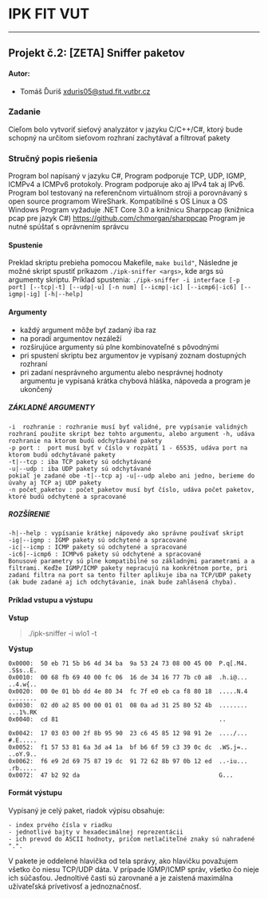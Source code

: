 # IPK FIT VUT 
---
## Projekt č.2: [ZETA] Sniffer paketov
#### Autor:
- Tomáš Ďuriš <xduris05@stud.fit.vutbr.cz>  

### Zadanie
Cieľom bolo vytvoriť sieťový analyzátor v jazyku C/C++/C#, ktorý bude schopný na určitom sieťovom rozhraní zachytávať a filtrovať pakety

### Stručný popis riešenia
Program bol napísaný v jazyku C#, Program podporuje TCP, UDP, IGMP, ICMPv4 a ICMPv6 protokoly. Program podporuje ako aj IPv4 tak aj IPv6.  Program bol testovaný na referenčnom virtuálnom stroji a porovnávaný s open source programom WireShark. 
Kompatibilné s OS Linux a OS Windows
Program vyžaduje .NET Core 3.0 a knižnicu Sharppcap (knižnica pcap pre jazyk C#)
https://github.com/chmorgan/sharppcap
Program je nutné spúštať s oprávnením správcu

#### Spustenie
Preklad skriptu prebieha pomocou Makefile, 
```make build"```, Následne je možné skript spustiť príkazom
```./ipk-sniffer <args>```, kde args sú argumenty skriptu.
Príklad spustenia:
```./ipk-sniffer -i interface [-p port] [--tcp|-t] [--udp|-u] [-n num] [--icmp|-ic] [--icmp6|-ic6] [--igmp|-ig] [-h|--help]```

#### Argumenty

 - každý argument môže byť zadaný iba raz
 - na poradí argumentov nezáleží
 - rozširujúce argumenty sú plne kombinovateľné s pôvodnými
 - pri spustení skriptu bez argumentov je vypísaný zoznam dostupných rozhraní
 - pri zadaní nesprávneho argumentu alebo nesprávnej hodnoty argumentu je vypísaná krátka chybová hláška, nápoveda a program je ukončený

##### ZÁKLADNÉ ARGUMENTY
 ```
-i  rozhranie : rozhranie musí byť validné, pre vypísanie validných rozhraní použite skript bez tohto argumentu, alebo argument -h, udáva rozhranie na ktorom budú odchytávané pakety
-p port :  port musí byť v číslo v rozpätí 1 - 65535, udáva port na ktorom budú odchytávané pakety
-t|--tcp : iba TCP pakety sú odchytávané
-u|--udp : iba UDP pakety sú odchytávané
pokiaľ je zadané obe -t|--tcp aj -u|--udp alebo ani jedno, berieme do úvahy aj TCP aj UDP pakety
-n počet_paketov : počet_paketov musí byť číslo, udáva počet paketov, ktoré budú odchytené a spracované
```
##### ROZŠÍRENIE
```
-h|--help : vypísanie krátkej nápovedy ako správne používať skript
-ig|--igmp : IGMP pakety sú odchytené a spracované
-ic|--icmp : ICMP pakety sú odchytené a spracované 
-ic6|--icmp6 : ICMPv6 pakety sú odchytené a spracované
Bonusové parametry sú plne kompatibilné so základnými parametrami a a filtrami. Keďže IGMP/ICMP pakety nepracujú na konkrétnom porte, pri zadaní filtra na port sa tento filter aplikuje iba na TCP/UDP pakety (ak bude zadané aj ich odchytávanie, inak bude zahlásená chyba).
```

#### Príklad vstupu a výstupu 
**Vstup**
> ./ipk-sniffer -i wlo1 -t   

**Výstup**
``` 
0x0000:  50 eb 71 5b b6 4d 34 ba  9a 53 24 73 08 00 45 00  P.q[.M4. .S$s..E.
0x0010:  00 68 fb 69 40 00 fc 06  16 de 34 16 77 7b c0 a8  .h.i@... ..4.w{..
0x0020:  00 0e 01 bb dd 4e 80 34  fc 7f e0 eb ca f8 80 18  .....N.4 ........
0x0030:  02 d0 a2 85 00 00 01 01  08 0a ad 31 25 80 52 4b  ........ ...1%.RK
0x0040:  cd 81                                             ..

0x0042:  17 03 03 00 2f 8b 95 90  23 c6 45 85 12 98 91 2e  ..../... #.E.....
0x0052:  f1 57 53 81 6a 3d a4 1a  bf b6 6f 59 c3 39 0c dc  .WS.j=.. ..oY.9..
0x0062:  f6 e9 2d 69 75 87 19 dc  91 72 62 8b 97 0b 12 ed  ..-iu... .rb.....
0x0072:  47 b2 92 da                                       G...
```
#### Formát výstupu
Vypísaný je celý paket, riadok výpisu obsahuje:
```
- index prvého čísla v riadku
- jednotlivé bajty v hexadecimálnej reprezentácii
- ich prevod do ASCII hodnoty, pričom netlačiteľné znaky sú nahradené ".".
```
V pakete je oddelené hlavička od tela správy, ako hlavičku považujem všetko čo niesu TCP/UDP dáta. V prípade IGMP/ICMP správ, všetko čo nieje ich súčasťou. Jednoltivé časti sú zarovnané a je zaistená maximálna užívateľská prívetivosť a jednoznačnosť.



